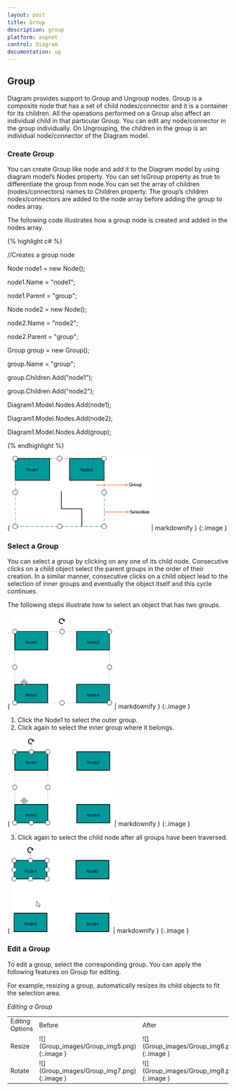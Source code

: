```yaml
---
layout: post
title: Group
description: group
platform: aspnet
control: Diagram
documentation: ug
---
```


## Group

Diagram provides support to Group and Ungroup nodes. Group is a composite node that has a set of child nodes/connector and it is a container for its children. All the operations performed on a Group also affect an individual child in that particular Group. You can edit any node/connector in the group individually. On Ungrouping, the children in the group is an individual node/connector of the Diagram model. 

### Create Group

You can create Group like node and add it to the Diagram model by using diagram model’s Nodes property. You can set IsGroup property as true to differentiate the group from node.You can set the array of children (nodes/connectors) names to Children property. The group’s children nodes/connectors are added to the node array before adding the group to nodes array. 

The following code illustrates how a group node is created and added in the nodes array.

{% highlight c# %}

//Creates a group node

Node node1 = new Node();

node1.Name = "node1";

node1.Parent = "group";



Node node2 = new Node();

node2.Name = "node2";

node2.Parent = "group";



Group group = new Group();

group.Name = "group";

group.Children.Add("node1");

group.Children.Add("node2");

Diagram1.Model.Nodes.Add(node1);

Diagram1.Model.Nodes.Add(node2);

Diagram1.Model.Nodes.Add(group);



{% endhighlight %}



{ ![](Group_images/Group_img1.png) | markdownify }
{:.image }


### Select a Group

You can select a group by clicking on any one of its child node. Consecutive clicks on a child object select the parent groups in the order of their creation. In a similar manner, consecutive clicks on a child object lead to the selection of inner groups and eventually the object itself and this cycle continues.

The following steps illustrate how to select an object that has two groups.

{ ![](Group_images/Group_img2.png) | markdownify }
{:.image }


1. Click the Node1 to select the outer group.
2. Click again to select the inner group where it belongs.



{ ![](Group_images/Group_img3.png) | markdownify }
{:.image }


3. Click again to select the child node after all groups have been traversed.



{ ![](Group_images/Group_img4.png) | markdownify }
{:.image }


### Edit a Group

To edit a group, select the corresponding group. You can apply the following features on Group for editing.

For example, resizing a group, automatically resizes its child objects to fit the selection area.

_Editing a Group_

<table>
<tr>
<td>
Editing Options</td><td>
Before </td><td>
After</td></tr>
<tr>
<td>
Resize</td><td>
![](Group_images/Group_img5.png)
{:.image }
</td><td>
![](Group_images/Group_img6.png)
{:.image }
</td></tr>
<tr>
<td>
Rotate</td><td>
![](Group_images/Group_img7.png)
{:.image }
</td><td>
![](Group_images/Group_img8.png)
{:.image }
</td></tr>
</table>


